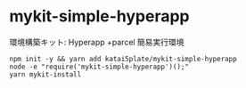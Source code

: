 # mykit-simple-hyperapp
環境構築キット: Hyperapp +parcel 簡易実行環境

```
npm init -y && yarn add katai5plate/mykit-simple-hyperapp
node -e "require('mykit-simple-hyperapp')();"
yarn mykit-install
```
